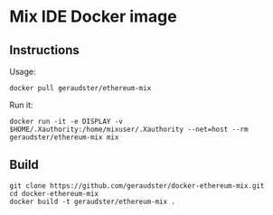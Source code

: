 # Mix IDE Docker image

## Instructions

Usage:

    docker pull geraudster/ethereum-mix


Run it:

    docker run -it -e DISPLAY -v $HOME/.Xauthority:/home/mixuser/.Xauthority --net=host --rm geraudster/ethereum-mix mix

## Build

    git clone https://github.com/geraudster/docker-ethereum-mix.git
    cd docker-ethereum-mix
    docker build -t geraudster/ethereum-mix .
 
